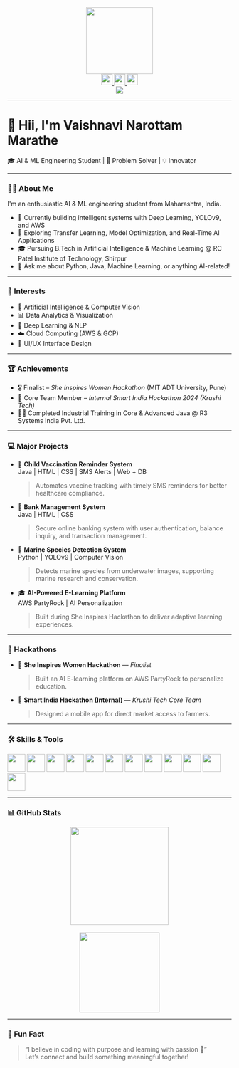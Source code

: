 <div align="center">
  <img height="150" src="https://camo.githubusercontent.com/62da68eb62b1e5f175f7d1f0191dd89a653d7908feb22d37d4a0ab07365d6791/68747470733a2f2f6d656469612e67697068792e636f6d2f6d656469612f4d3967624264396e6244724f5475314d71782f67697068792e676966" />
</div>

<div align="center">
  <a href="https://www.linkedin.com/in/vmarathe21">
    <img src="https://img.shields.io/static/v1?message=LinkedIn&logo=linkedin&label=&color=0077B5&logoColor=white&labelColor=&style=for-the-badge" height="25" />
  </a>
  <a href="mailto:marathekhushi6@gmail.com">
    <img src="https://img.shields.io/static/v1?message=Gmail&logo=gmail&label=&color=EA4335&logoColor=white&labelColor=&style=for-the-badge" height="25" />
  </a>
  <a href="https://www.codechef.com/users/rcp_221107017">
    <img src="https://img.shields.io/static/v1?message=CodeChef&logo=codechef&label=&color=5B4638&logoColor=white&labelColor=&style=for-the-badge" height="25" />
  </a>
</div>

<div align="center">
  <img src="https://visitor-badge.laobi.icu/badge?page_id=vaishnavimarathe.vaishnavimarathe" />
</div>

---

# 👋 Hii, I'm **Vaishnavi Narottam Marathe**  
🎓 AI & ML Engineering Student | 🧠 Problem Solver | 💡 Innovator

---

### 👩‍💻 About Me

I'm an enthusiastic AI & ML engineering student from Maharashtra, India.  

- 🔭 Currently building intelligent systems with Deep Learning, YOLOv9, and AWS  
- 🌱 Exploring Transfer Learning, Model Optimization, and Real-Time AI Applications  
- 🎓 Pursuing B.Tech in Artificial Intelligence & Machine Learning @ RC Patel Institute of Technology, Shirpur  
- 💬 Ask me about Python, Java, Machine Learning, or anything AI-related!

---

### 🎯 Interests

- 🤖 Artificial Intelligence & Computer Vision  
- 📊 Data Analytics & Visualization  
- 🧠 Deep Learning & NLP  
- ☁️ Cloud Computing (AWS & GCP)  
- 🎨 UI/UX Interface Design  

---

### 🏆 Achievements

- 🎖️ Finalist – *She Inspires Women Hackathon* (MIT ADT University, Pune)  
- 🌾 Core Team Member – *Internal Smart India Hackathon 2024 (Krushi Tech)*  
- 🧑‍💻 Completed Industrial Training in Core & Advanced Java @ R3 Systems India Pvt. Ltd.

---

### 💻 Major Projects

- 💉 **Child Vaccination Reminder System**  
  Java | HTML | CSS | SMS Alerts | Web + DB  
  > Automates vaccine tracking with timely SMS reminders for better healthcare compliance.

- 🏦 **Bank Management System**  
  Java | HTML | CSS  
  > Secure online banking system with user authentication, balance inquiry, and transaction management.

- 🌊 **Marine Species Detection System**  
  Python | YOLOv9 | Computer Vision  
  > Detects marine species from underwater images, supporting marine research and conservation.

- 🎓 **AI-Powered E-Learning Platform**  
  AWS PartyRock | AI Personalization  
  > Built during She Inspires Hackathon to deliver adaptive learning experiences.

---

### 🚀 Hackathons

- 🧠 **She Inspires Women Hackathon** — *Finalist*  
  > Built an AI E-learning platform on AWS PartyRock to personalize education.

- 🌾 **Smart India Hackathon (Internal)** — *Krushi Tech Core Team*  
  > Designed a mobile app for direct market access to farmers.

---

### 🛠️ Skills & Tools

<div align="left">
  <img src="https://cdn.jsdelivr.net/gh/devicons/devicon/icons/python/python-original.svg" height="40" />
  <img src="https://cdn.jsdelivr.net/gh/devicons/devicon/icons/java/java-original-wordmark.svg" height="40" />
  <img src="https://cdn.jsdelivr.net/gh/devicons/devicon/icons/c/c-original.svg" height="40" />
  <img src="https://cdn.jsdelivr.net/gh/devicons/devicon/icons/cplusplus/cplusplus-original.svg" height="40" />
  <img src="https://cdn.jsdelivr.net/gh/devicons/devicon/icons/html5/html5-original.svg" height="40" />
  <img src="https://cdn.jsdelivr.net/gh/devicons/devicon/icons/mysql/mysql-original-wordmark.svg" height="40" />
  <img src="https://cdn.jsdelivr.net/gh/devicons/devicon/icons/tensorflow/tensorflow-original.svg" height="40" />
  <img src="https://cdn.jsdelivr.net/gh/devicons/devicon/icons/pytorch/pytorch-original.svg" height="40" />
  <img src="https://cdn.jsdelivr.net/gh/devicons/devicon/icons/amazonwebservices/amazonwebservices-original.svg" height="40" />
  <img src="https://cdn.jsdelivr.net/gh/devicons/devicon/icons/googlecloud/googlecloud-original.svg" height="40" />
  <img src="https://cdn.jsdelivr.net/gh/devicons/devicon/icons/tableau/tableau-original.svg" height="40" />
  <img src="https://cdn.jsdelivr.net/gh/devicons/devicon/icons/powerbi/powerbi-original.svg" height="40" />
</div>

---

### 📊 GitHub Stats

<div align="center">
  <img src="https://streak-stats.demolab.com?user=vaishnavimarathe&locale=en&mode=daily&theme=dark&hide_border=false&border_radius=5" height="220" />
  <br><br>
  <img src="https://github-readme-stats.vercel.app/api/top-langs/?username=vaishnavimarathe&layout=compact&theme=tokyonight" height="180" />
</div>

---

### 💬 Fun Fact

> “I believe in coding with purpose and learning with passion 🌟”  
Let’s connect and build something meaningful together!
